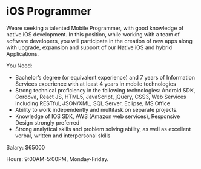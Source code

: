 # iOS Programmer

Weare seeking a talented Mobile Programmer, with good knowledge of native iOS development. In this position, while working with a team of software developers, you will participate in the creation of new apps along with upgrade, expansion and support of our Native iOS and hybrid Applications.

You Need:

- Bachelor’s degree (or equivalent experience) and 7 years of Information Services experience with at least 4 years in mobile technologies
- Strong technical proficiency in the following technologies: Android SDK, Cordova, React JS, HTML5, JavaScript, jQuery, CSS3, Web Services including RESTful, JSON/XML, SQL Server, Eclipse, MS Office
- Ability to work independently and multitask on separate projects.
- Knowledge of IOS SDK, AWS (Amazon web services), Responsive Design strongly preferred
- Strong analytical skills and problem solving ability, as well as excellent verbal, written and interpersonal skills

Salary: $65000

Hours: 9:00AM-5:00PM, Monday-Friday.
